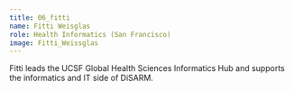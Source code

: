 ```yaml
---
title: 06_fitti
name: Fitti Weisglas
role: Health Informatics (San Francisco)
image: Fitti_Weissglas
---
```


Fitti leads the UCSF Global Health Sciences Informatics Hub and supports the informatics and IT side of DiSARM.
